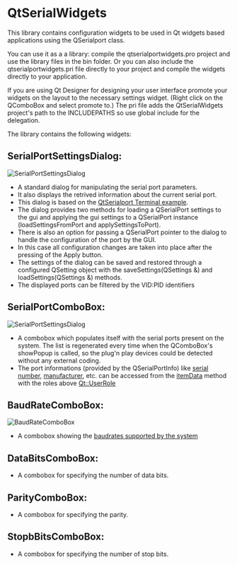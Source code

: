 

QtSerialWidgets
================================

This library contains configuration widgets to be used in Qt widgets based applications using the QSerialport class.

You can use it as a a library: compile the qtserialportwidgets.pro project and use the library files in the bin folder.
Or you can also include the qtserialportwidgets.pri file directly to your project and compile the widgets directly to your application.

If you are using Qt Designer for designing your user interface promote your widgets on the layout to the necessary settings widget. (Right click on the QComboBox and select promote to.)
The pri file adds the QtSerialWidgets project's path to the INCLUDEPATHS so use global include for the delegation.

The library contains the following widgets:

## SerialPortSettingsDialog:

![SerialPortSettingsDialog](https://raw.githubusercontent.com/martonmiklos/qtserialportwidgets/master/images/serialportsettingsdialog.png "SerialPortSettingsDialog in action")

 * A standard dialog for manipulating the serial port parameters. 
 * It also displays the retrived information about the current serial port.
 * This dialog is based on the [QtSerialport Terminal example](https://github.com/qt/qtserialport/tree/5.11/examples/serialport/terminal).
 * The dialog provides two methods for loading a QSerialPort settings to the gui and applying the gui settings to a QSerialPort instance (loadSettingsFromPort and applySettingsToPort). 
 * There is also an option for passing a QSerialPort pointer to the dialog to handle the configuration of the port by the GUI. 
 * In this case all configuration changes are taken into place after the pressing of the Apply button.
 * The settings of the dialog can be saved and restored through a configured QSetting object with the saveSettings(QSettings &) and loadSettings(QSettings &) methods.
 * The displayed ports can be filtered by the VID:PID identifiers

## SerialPortComboBox:

![SerialPortSettingsDialog](https://raw.githubusercontent.com/martonmiklos/qtserialportwidgets/master/images/serialportcombobox.png "SerialPortSettingsDialog in action")

 * A  combobox which populates itself with the serial ports present on the system. The list is regenerated every time when the QComboBox's showPopup is called, so the plug'n play devices could be detected without any external coding. 
 * The port informations (provided by the QSerialPortInfo) like [serial number](http://doc.qt.io/qt-5/qserialportinfo.html#serialNumber), [manufacturer](http://doc.qt.io/qt-5/qserialportinfo.html#manufacturer), etc. can be accessed from the [itemData](http://doc.qt.io/qt-5/qcombobox.html#itemData) method with the roles above [Qt::UserRole](http://doc.qt.io/qt-5/qt.html#ItemDataRole-enum)

## BaudRateComboBox:

![BaudRateComboBox](https://raw.githubusercontent.com/martonmiklos/qtserialportwidgets/master/images/baudratecombobox.png "BaudRateComboBox in action")

 * A combobox showing the [baudrates supported by the system](http://doc.qt.io/qt-5/qserialportinfo.html#standardBaudRates)

## DataBitsComboBox:
 * A combobox for specifying the number of data bits.

## ParityComboBox:
 * A combobox for specifying the parity.

## StopbBitsComboBox:
 * A combobox for specifying the number of stop bits.

